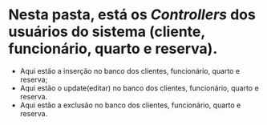 # Nesta pasta, está os *Controllers* dos usuários do sistema (cliente, funcionário, quarto e reserva).
+ Aqui estão a inserção no banco dos clientes, funcionário, quarto e reserva;
+ Aqui estão o update(editar) no banco dos clientes, funcionário, quarto e reserva.
+ Aqui estão a exclusão no banco dos clientes, funcionário, quarto e reserva.
